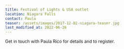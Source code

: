 ```yaml
---
title: Festival of Lights & USA outlet
location: Niagara Falls
contact: Paula
teaser: /assets/images/2017-12-02-niagara-teaser.jpg
last_modified_at: 2022-06-26
---
```


Get in touch with Paula Rico for details and to register.
